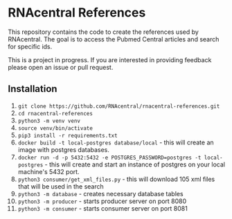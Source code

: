 # RNAcentral References
This repository contains the code to create the references used by RNAcentral. 
The goal is to access the Pubmed Central articles and search for specific ids. 

This is a project in progress. If you are interested in providing feedback 
please open an issue or pull request.

## Installation

1. `git clone https://github.com/RNAcentral/rnacentral-references.git`
2. `cd rnacentral-references`
3. `python3 -m venv venv`
4. `source venv/bin/activate`
5. `pip3 install -r requirements.txt`
6. `docker build -t local-postgres database/local` - this will create an image with postgres databases.
7. `docker run -d -p 5432:5432 -e POSTGRES_PASSWORD=postgres -t local-postgres` - this will create and start an 
instance of postgres on your local machine's 5432 port.
8. `python3 consumer/get_xml_files.py` - this will download 105 xml files that will be used in the search
9. `python3 -m database` - creates necessary database tables
10. `python3 -m producer` - starts producer server on port 8080
11. `python3 -m consumer` - starts consumer server on port 8081
